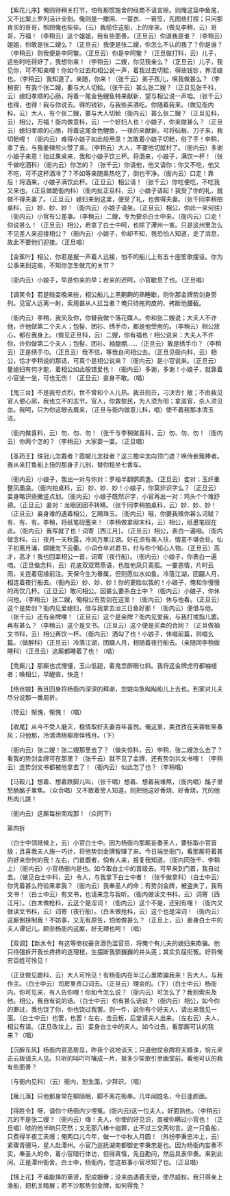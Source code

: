 <!-- { "loadSidebar": true } -->
【紫花儿序】俺则待稍关打节，怕有那惯施舍的经商不请言赊。则俺这篮中鱼尾，又不比案上罗列活计全别。俺则是一撒网、一蓑衣、一箬笠，先图些打捏；只问那肯买的哥哥，照顾俺也些些。（云）我缆住这船，上的岸来。（做见李稍，云）哥哥，万福！（李稍云）这个姐姐，我有些面善。（正旦云）你道我是谁？（李稍云）姐姐，你敢是张二嫂么？（正旦云）我便是张二嫂，你怎么不认的我了？你是谁？（李稍云）则我便是李阿鳖。（正旦云）你是李阿鳖？（正旦做打科，云）儿子，这些时吃得好了，我想你来！（李稍云）二嫂，你见我亲么？（正旦云）儿子，我见你，可不知亲哩！你如今过去和相公说一声，着我过去切鲙，得些钱钞，养活娘也。（李稍云）我知道了。亲随，你来！（张千云）弟子孩儿，唤我做甚么？（李稍安）有我个张二嫂，要与大人切鲙。（张千云）甚么张二嫂？（正旦见张千科，云）媳妇孝顺的心肠，将着一尾金色鲤鱼特来献新，望与相公说一声咱。（张千云）也得，也得！我与你说去。得的钱钞，与我些买酒吃。你随着我来。（做见衙内科，云）大人，有个张二嫂，要与大人切鲙（衙内云）甚么张二嫂？（正旦见科，云）相公，万福！衙内做意科，云）一个好妇人也！小娘子，你来做甚么？（正旦云）媳妇孝顺的心肠，将着这尾金色鲤鱼，一径的来献新。可将砧板、刀子来，我切鲙哩！（衙内云）难得小娘子如此般用意！怎敢着小娘子切鲙，俗了手！李稍，拿了去，与我姜辣煎火赞了来。（李稍云）大人，不要他切就村了。（衙内云）多谢小娘子来意！抬过果桌来，我和小娘子饮三杯。将酒来，小娘子，满饮一杯！（张千做吃酒科）（衙内云）你怎的？（张千云）你请他，他又请你；你又不吃，他又不吃，可不这杯酒冷了？不如等亲随乘热吃了，倒也干净。（衙内云）口走！靠后！将酒来，小娘子满饮此杯。（正旦云）相公请！（张千云）你吃便吃，不吃我又来也。（正旦做跪衙内科）（衙内扯正旦科，云）小娘子请起！我受了你的礼，就做不得夫妻了。（正旦云）媳妇来到这里，便受了礼，也做得夫妻。（张千同李稍拍桌科，云）妙、妙、妙！（衙内云）小娘子请坐。（正旦云）相公，你此一来何往）（衙内云）小官有公差事。（李稍云）二嫂，专为要杀白士中来。（衙内云）口走！你说甚么！（正旦云）相公，若拿了白士中呵，也除了潭州一害。只是这州里怎么不见差人来迎接相公？（衙内云）小娘子，你却不知，我恐怕人知道，走了消息，故此不要他们迎接。（正旦唱）

【金蕉叶】相公，你若是报一声着人远接，怕不的船儿上有五十座笙歌摆设。你为公事来到这些，不知你怎生做兀的关节？

（衙内云）小娘子，早是你来的早；若来的迟呵，小官歇息了也。（正旦唱）

【调笑令】若是贱妾晚来些，相公船儿上黑齁齁的熟睡歇，则你那金牌势剑身旁列。见官人远离一射，索用甚从人拦当者？俺只待拖狗皮的、拷断他腰截。

（衙内云）李稍，我央及你，你替我做个落花媒人。你和张二嫂说；大夫人不许他，许他做第二个夫人；包髻、团衫、绣手巾，都是他受用的。（李稍云）相公放心，都在我身上。（做见正旦科，云）二嫂，你有福也！相公说来：大夫人不许你，许你做第二个夫人；包髻、团衫、袖腿绷……（正旦云）敢是绣手巾？（李稍云）正是绣手巾。（正旦云）我不信，等我自问相公去。（正旦见衙内科，云）相公，恰才李稍说的那话，可真个是相公说来？（衙内云）是小官说来。（正旦云）量媳妇有何才能，着相公如此般错爱也！（衙内云）多谢，多谢！小娘子，就靠着小官坐一坐，可也无伤！（正旦云）妾身不敢。（唱）

【鬼三台】不是我夸贞烈，世不曾和个人儿热。我丑则丑，刁决古忄敞；不由我见官人便心邪，我也立不的志节。官人，你救黎民，为人须为彻；拿滥官，杀人须见血。我呵，只为你这眼去眉来，（正旦与衙内做意儿科，唱）使不着我那冰清玉洁。

（衙内做喜料，云）勿、勿、勿！（张千与李稍做喜科，云）勿、勿、勿！（衙内云）你两个怎的？（李稍云）大家耍一耍。（正旦唱）

【圣药王】珠冠儿怎戴者？霞帔儿怎挂者？这三檐伞怎向顶门遮？唤侍妾簇捧者。我从来打鱼船上扭的那身子儿别，替你稳坐七香车。

（衙内云）小娘子，我出一对与你对：罗袖半翻鹦鹉盏。（正旦云）妾对；玉纤重整凤凰衾。（衙内拍桌科，云）妙、妙、妙！小娘子，你莫非识字么？（正旦云）妾身略识些撇竖点划。（衙内云）小娘子既然识字，小官再出一对：鸡头个个难舒颈。（正旦云）妾对：龙眼团团不转睛。（张千同李稍拍桌科，云）妙、妙、妙！（正旦云）妾身难的遇着相公，乞赐珠玉。（衙内云）哦，你要我赠你甚么词赋？有、有、有。李稍，将纸笔砚墨来！（李稍做拿砌末科，云）相公，纸墨笔砚在此。（衙内云）我写就了也！词寄［西江月］。（正旦云）相公，表白一遍咱。（衙内做念科，云）夜月一天秋露，冷风万里江湖。好花须有美人扶，情意不堪会处。仙子初离月浦，嫦娥忽下云衢。小词仓卒对君书，付与你个知心人物。（正旦云）高才，高才！我也回翠相公一首，词寄〔夜行船〕。（衙内云）小娘子，你表白一遍咱。（正旦做念科，云）花底双双莺燕语，也胜他凤只鸾孤。一霎恩情，片时云雨，关连着宿缘前注。天保今生为眷属，但则愿似水如鱼。冷落江湖，团圝人月，相连着夜行船去。（衙内云）妙、妙、妙！你的更胜似我的！小娘子，俺和你慢慢的再饮几杯。（正旦云）敢问相公。因甚么要杀白士中？（衙内云）小娘子，你休问他。（李稍云）张二嫂，俺相公有势剑在这里！（衙内云）休与他看。（正旦云）这个是势剑？衙内见爱媳妇，借与我拿去治三日鱼好那！（衙内云）便借与他。（张千云）还有金牌哩！（正旦云）这个是金牌？衙内见爱我，与我打戒指儿罢。再有甚么？（李稍云）这个是文书。（正旦云）这个便是买卖的合同？（正旦做袖文书科，云）相公再饮一杯。（衙内云）酒勾了也！小娘子，休唱前篇，则唱幺篇。（做醉科）（正旦云）冷落江湖，团圝人月，相随着夜行船去。（亲随同李稍做睡科）（正旦云）这厮都睡着了也！（唱）

【秃厮儿】那厮也忒懵懂，玉山低趄，着鬼祟醉眼乜斜。我将这金牌虎符都袖褪者；唤相公，早醒些，快迭！

【络丝娘】我且回身将杨衙内深深的拜谢，您娘向急飐飐船儿上去也。到家对儿夫尽分说那一番周折。

（带云）惭愧，惭愧！（唱）

【收尾】从今不受人磨灭，稳情取好夫妻百年喜悦。俺这里，美孜孜在芙蓉帐笑春风；只他那，冷清清杨柳岸伴残月。（下）

（衙内云）张二嫂！张二嫂那里去了？（做失惊科，云）李稍，张二嫂怎么去了？看我的势剑金牌可在那里？（张千云）就不见了金牌，还有势剑共文书哩！（李稍云）连势剑文书都被他拿去了！（衙内云）似此怎了也？（李稍唱）

【马鞍儿】想着、想着跌脚儿叫，（张千唱）想着、想着我难熬，（衙内唱）酩子里愁肠酩子里焦。（众合唱）又不敢着旁人知道，则把他这好香烧、好香烧，咒的他热肉儿跳！

（衙内云）这厮每扮南戏那！（众同下）


第四折

（白士中领祗候上，云）小官白士中。因为杨衙内那厮妄奏圣人，要标取小官首级；且喜我夫人施一巧计，将他势剑金牌智赚了来。今日端坐衙门，看那厮将着甚的好来奈何的我！左右，门首觑者，倘有人来，报复我知道。（衙内同张千、李稍上）（衙内云）小官杨衙内是也。如今取白士中的首级去。可早来到门首，我自过去。（做见白士中科，云）令人，与我拿下白士中者！（张千做拿科）（白士中云）你凭着甚么符验来拿我？（衙内云）我奉圣人的命；有势剑金牌，被盗失了，我有文书！（白士中云）有文书，也请来念与我听。（衙内做读文书科，云）词寄〔西江月〕。（白末做枪科，云这个是淫词！（衙内云）这个不是，还别有哩！（衙内又做读文书科，云）词寄〔夜行船〕。（白未做抢科，云）这个也是淫词！（衙内云）这厮倒挟制我！不妨事，又无有原告，怕他做甚么？（正旦上，云）妾身白士中的夫人谭记儿。颇奈杨衙内这厮，好无理也呵！（唱）

【双调】【新水令】有这等倚权豪贪酒色滥官员，将俺个有儿夫的媳妇来欺骗。他只待强拆开我长搀搀的连理枝，生摆断我颤巍巍的并头莲；其实负屈衔冤。好将俺穷百姓可怜见！

（正旦做见跪科，云）大人可怜见！有杨衙内在半江心里欺骗我来！告大人，与我作主。（白士中云）司房里责口词去。（正旦云）理会的。（下）（白士中云）杨衙内，你可见来，有人告你哩！你如今怎么说？（衙内云）可怎么了？我则索央及他。相公，我自有说的话。（白士中云）你有甚么话说？（衙内云）相公，如今你的罪过，我也饶了你，你也饶过我罢。则一件，说你有个好夫人，请出来我见一面。（白士中云）也罢，也罢！左右，击云板，后堂请夫人出来。（左右云）夫人，相公有请。（正旦改妆上，云）妾身白士中的夫人。如今过去，看那厮可认的我来？（唱）

【沉醉东风】杨衙内官高势显，昨夜个说地谈天；只道他仗金牌将夫婿诛，恰元来击云板请夫人见。只听的叫吖吖嚷成一片，抵多少笙歌引至画堂前。看他可认的我有些面善？

（与衙内见科）（云）衙内，恕生面，少拜识。（唱）

【雁儿落】只他那身常在柳陌眠，脚不离花街串。几年闻姓名，今日逢颜面。

【得胜令】呀，请你个杨衙内少埋冤。(衙内云)这一位夫人，好面熟也。（李稍云）兀的不是张二嫂？（衙内云）嗨！夫人，你使的好见识，直被你瞒过小官也！（正旦唱）唬的他半晌只茫然；又无那八棒十枷罪，止不过三交两句言。这一只鱼船，只费得半夜工夫缠；俺两口儿今年，做一个中秋人月圆！（外扮李秉忠冲上，云）紧骤青骢马，星人赴潭州。小官乃巡抚湖南都御史李秉忠是也。因为杨衙内妄奏不实，奉圣人的命，着小官暗行体访，但得真惰，先自勘问，然后具表申奏。来到此间，正是潭州衙舍。白士中，杨衙内，您这桩事小官尽知了也。（正旦唱）

【锦上花】不甫能择的英贤，配成姻眷；没来由遇着无徒，使尽威权。我只得亲上渔船，把机关暗展；若不沙那势剑金牌，如何得免？

